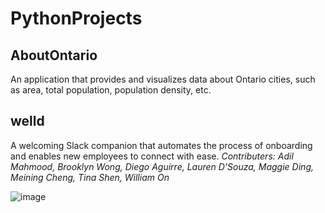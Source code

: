 # PythonProjects


## AboutOntario
An application that provides and visualizes data about Ontario cities, such as area, total population, population density, etc.

## welld
A welcoming Slack companion that automates the process of onboarding and enables new employees to connect with ease. *Contributers: Adil Mahmood, Brooklyn Wong, Diego Aguirre, Lauren D'Souza, Maggie Ding, Meining Cheng, Tina Shen, William On*

![image](https://user-images.githubusercontent.com/64754081/151688606-54a6fe52-9130-4c89-ba40-4b152cc12734.png)
